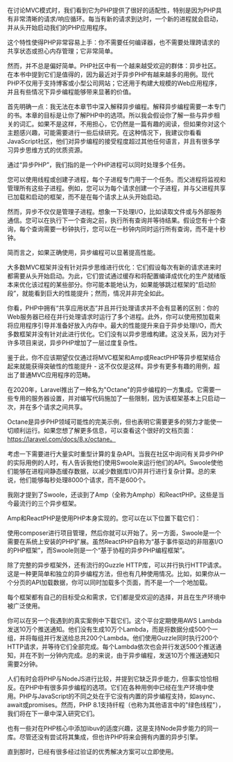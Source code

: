   
在讨论MVC模式时，我们看到它为PHP提供了很好的适配性，特别是因为PHP具有非常清晰的请求/响应循环。每当有新的请求到达时，一个新的进程就会启动，并从头开始启动我们的PHP应用程序。
  
这个特性使得PHP非常容易上手：你不需要任何编译器，也不需要处理跨请求的共享状态或担心内存管理；它非常简单。
  
然而，并不总是偏好简单。PHP社区中有一个越来越受欢迎的群体：异步社区。在本书中提到它们是值得的，因为最近对于异步PHP有越来越多的用例。现代PHP不仅用于支持博客或小型公司网站；它还用于构建大规模的Web应用程序，并且有些情况下异步编程能够带来显著的价值。

首先明确一点：我无法在本章节中深入解释异步编程。解释异步编程需要一本专门的书。本章的目标是让你了解PHP中的选项。所以我会假设你了解一些与异步相关的词汇。如果不是这样，不用担心，它仍然是一篇有趣的阅读，但如果你对这个主题感兴趣，可能需要进行一些后续研究。在这种情况下，我建议你看看JavaScript社区，他们对异步编程的接受程度超过其他任何语言，并且有很多学习异步思维方式的优质资源。

通过“异步PHP”，我们指的是一个PHP进程可以同时处理多个任务。
  
您可以使用线程或创建子进程，每个子进程专门用于一个任务。而父进程将监视和管理所有这些子进程。例如，您可以为每个请求创建一个子进程，并与父进程共享已加载和启动的框架，而不是在每个请求上从头开始启动。
  
然而，异步不仅仅是管理子进程。想象一下处理I/O，比如读取文件或与外部服务通信。您可以在执行下一个查询之前，执行所有查询并等待结果。假设您有十个查询，每个查询需要一秒钟执行，您可以在一秒钟内同时运行所有查询，而不是十秒钟。
  
简而言之，如果正确使用，异步编程可以显著提高性能。
  
大多数MVC框架并没有针对异步思维进行优化：它们假设每次有新的请求进来时都需要从头开始启动。为此，它们尝试通过缓存和将配置编译成优化的生产就绪版本来优化该过程的某些部分。你可能本能地认为，如果能够跳过框架的“启动阶段”，就能看到巨大的性能提升；然而，情况并非完全如此。
  
你看，PHP中拥有“共享应用状态”并且并行处理请求并不会有显著的区别：你的Web服务器已经在并行处理请求时运行了多个进程。此外，你可以使用预加载来将应用程序引导并准备好放入内存中。最大的性能提升来自于异步处理I/O，而大多数框架并没有针对此进行优化。它们没有以异步思维构建。这没关系，因为对于许多项目来说，异步PHP增加了一层过度复杂性。

鉴于此，你不应该期望仅仅通过将MVC框架和Amp或ReactPHP等异步框架结合起来就能获得突破性的性能提升 - 这不仅仅是这样。异步有更多有趣的用例，超出了普通MVC应用程序的范畴。

  
在2020年，Laravel推出了一种名为"Octane"的异步编程的一方集成。它需要一些专用的服务器设置，并对编写代码施加了一些限制，因为该框架基本上只启动一次，并在多个请求之间共享。
  
Octane是异步PHP领域可能性的完美示例，但也表明它需要更多的努力才能使一切顺利运行。如果您想了解更多信息，可以查看这个很好的文档页面：https://laravel.com/docs/8.x/octane。
  
考虑一下需要进行大量实时重型计算的复杂API。当我在社区中询问有关异步PHP的实际用例的人时，有人告诉我他们使用Swoole来运行他们的API。Swoole使他们能够在进程间静态缓存数据，以减少数据库I/O并并行进行复杂计算。总的来说，他们能够每秒处理8000个请求，而不是600个。
  
我刚才提到了Swoole，还谈到了Amp（全称为Amphp）和ReactPHP。这些是当今最流行的三个异步框架。
  
Amp和ReactPHP是使用PHP本身实现的。您可以在以下位置下载它们：
  
使用composer进行项目管理，然后你就可以开始了。另一方面，Swoole是一个需要在系统上安装的PHP扩展。虽然ReactPHP自称为“基于事件驱动的非阻塞I/O的PHP框架”，而Swoole则是一个“基于协程的异步PHP编程框架”。

除了完整的异步框架外，还有流行的Guzzle HTTP库，可以并行执行HTTP请求。这是一种更简单和独立的异步编程方法，但也有几种使用情况。比如，如果你从一个分页的API加载数据，你可以同时加载多个页面，而不是一个一个地加载。
  
每个框架都有自己的目标受众和需求，它们都是受欢迎的选择，并且在生产环境中被广泛使用。

你可以在另一个我遇到的真实案例中下载它们。这个平台定期使用AWS Lambda发送10万个推送通知。他们没有生成10万个Lambda，而是将数据分成500个一组，并将每组并行发送给总共200个Lambda。他们使用Guzzle同时执行200个HTTP请求，并等待它们全部完成。每个Lambda依次也会并行发送500个推送通知，并在不到一分钟内完成。总的来说，由于异步编程，发送10万个推送通知只需要2分钟。
  
人们有时会将PHP与NodeJS进行比较，并提到它缺乏异步能力，但事实恰恰相反。在PHP中有很多异步编程的选项。它们在各种用例中已经在生产环境中使用。PHP与JavaScript的不同之处在于它没有内置的异步编程支持，如async、await或promises。然而，PHP 8.1支持纤程（也称为其他语言中的"绿色线程"），我们将在下一章中深入研究它们。

也有一些对在PHP核心中添加libuv的适度兴趣，这是支持Node异步能力的同一库。尽管还没有尝试将其集成，但也许PHP将来会拥有内置的异步引擎。

直到那时，已经有很多经过验证的优秀解决方案可以立即使用。

